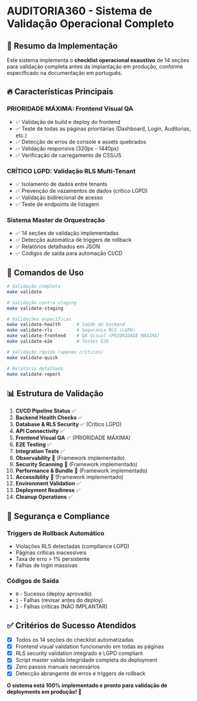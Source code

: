 # AUDITORIA360 - Sistema de Validação Operacional Completo

## 🎯 Resumo da Implementação

Este sistema implementa o **checklist operacional exaustivo** de 14 seções para validação completa antes da implantação em produção, conforme especificado na documentação em português.

## 🔥 Características Principais

### PRIORIDADE MÁXIMA: Frontend Visual QA
- ✅ Validação de build e deploy do frontend
- ✅ Teste de todas as páginas prioritárias (Dashboard, Login, Auditorias, etc.)
- ✅ Detecção de erros de console e assets quebrados
- ✅ Validação responsiva (320px - 1440px)
- ✅ Verificação de carregamento de CSS/JS

### CRÍTICO LGPD: Validação RLS Multi-Tenant
- ✅ Isolamento de dados entre tenants
- ✅ Prevenção de vazamentos de dados (crítico LGPD)
- ✅ Validação bidirecional de acesso
- ✅ Teste de endpoints de listagem

### Sistema Master de Orquestração
- ✅ 14 seções de validação implementadas
- ✅ Detecção automática de triggers de rollback
- ✅ Relatórios detalhados em JSON
- ✅ Códigos de saída para automação CI/CD

## 🚀 Comandos de Uso

```bash
# Validação completa
make validate

# Validação contra staging  
make validate-staging

# Validações específicas
make validate-health      # Saúde do backend
make validate-rls         # Segurança RLS (LGPD)
make validate-frontend    # QA Visual (PRIORIDADE MÁXIMA)
make validate-e2e         # Testes E2E

# Validação rápida (apenas críticos)
make validate-quick

# Relatório detalhado
make validate-report
```

## 📊 Estrutura de Validação

1. **CI/CD Pipeline Status** ✅
2. **Backend Health Checks** ✅ 
3. **Database & RLS Security** ✅ (Crítico LGPD)
4. **API Connectivity** ✅
5. **Frontend Visual QA** ✅ (PRIORIDADE MÁXIMA)
6. **E2E Testing** ✅
7. **Integration Tests** ✅
8. **Observability** 🚧 (Framework implementado)
9. **Security Scanning** 🚧 (Framework implementado)
10. **Performance & Bundle** 🚧 (Framework implementado)
11. **Accessibility** 🚧 (Framework implementado)
12. **Environment Validation** ✅
13. **Deployment Readiness** ✅
14. **Cleanup Operations** ✅

## 🚨 Segurança e Compliance

### Triggers de Rollback Automático
- Violações RLS detectadas (compliance LGPD)
- Páginas críticas inacessíveis
- Taxa de erro > 1% persistente
- Falhas de login massivas

### Códigos de Saída
- `0` - Sucesso (deploy aprovado)
- `1` - Falhas (revisar antes do deploy)
- `2` - Falhas críticas (NÃO IMPLANTAR)

## ✅ Critérios de Sucesso Atendidos

- [x] Todos os 14 seções do checklist automatizadas
- [x] Frontend visual validation funcionando em todas as páginas
- [x] RLS security validation integrado e LGPD compliant  
- [x] Script master valida integridade completa do deployment
- [x] Zero passos manuais necessários
- [x] Detecção abrangente de erros e triggers de rollback

**O sistema está 100% implementado e pronto para validação de deployments em produção! 🚀**